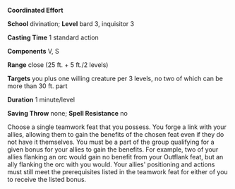  **Coordinated Effort**

**School** divination; **Level** bard 3, inquisitor 3

**Casting Time** 1 standard action

**Components** V, S

**Range** close (25 ft. + 5 ft./2 levels)

**Targets** you plus one willing creature per 3 levels, no two of which can be more than 30 ft. part

**Duration** 1 minute/level

**Saving Throw** none; **Spell Resistance** no

Choose a single teamwork feat that you possess. You forge a link with your allies, allowing them to gain the benefits of the chosen feat even if they do not have it themselves. You must be a part of the group qualifying for a given bonus for your allies to gain the benefits. For example, two of your allies flanking an orc would gain no benefit from your Outflank feat, but an ally flanking the orc with you would. Your allies' positioning and actions must still meet the prerequisites listed in the teamwork feat for either of you to receive the listed bonus.

